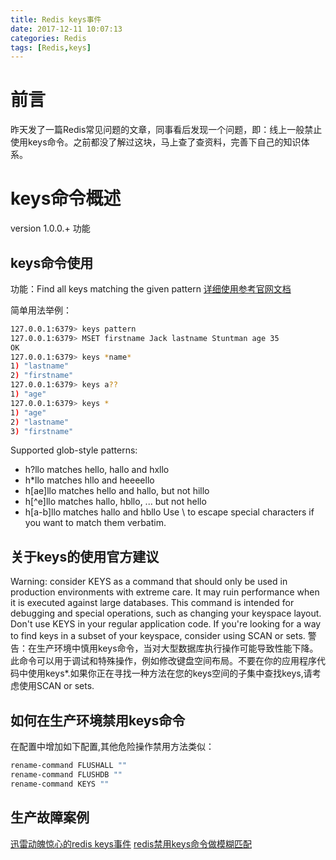 ```yaml
---
title: Redis keys事件
date: 2017-12-11 10:07:13
categories: Redis
tags: [Redis,keys]
---
```


# 前言
昨天发了一篇Redis常见问题的文章，同事看后发现一个问题，即：线上一般禁止使用keys命令。之前都没了解过这块，马上查了查资料，完善下自己的知识体系。

# keys命令概述
version 1.0.0.+ 功能

## keys命令使用
功能：Find all keys matching the given pattern
[详细使用参考官网文档](https://redis.io/commands/keys)
<!-- more -->
简单用法举例：
``` bash
127.0.0.1:6379> keys pattern
127.0.0.1:6379> MSET firstname Jack lastname Stuntman age 35
OK
127.0.0.1:6379> keys *name*
1) "lastname"
2) "firstname"
127.0.0.1:6379> keys a??
1) "age"
127.0.0.1:6379> keys *
1) "age"
2) "lastname"
3) "firstname"
```
Supported glob-style patterns:
- h?llo matches hello, hallo and hxllo
- h*llo matches hllo and heeeello
- h[ae]llo matches hello and hallo, but not hillo
- h[^e]llo matches hallo, hbllo, ... but not hello
- h[a-b]llo matches hallo and hbllo
Use \ to escape special characters if you want to match them verbatim.

## 关于keys的使用官方建议
Warning: consider KEYS as a command that should only be used in production environments with extreme care. It may ruin performance when it is executed against large databases. This command is intended for debugging and special operations, such as changing your keyspace layout. Don't use KEYS in your regular application code. If you're looking for a way to find keys in a subset of your keyspace, consider using SCAN or sets.
警告：在生产环境中慎用keys命令，当对大型数据库执行操作可能导致性能下降。此命令可以用于调试和特殊操作，例如修改键盘空间布局。不要在你的应用程序代码中使用keys*.如果你正在寻找一种方法在您的keys空间的子集中查找keys,请考虑使用SCAN or sets.
## 如何在生产环境禁用keys命令
在配置中增加如下配置,其他危险操作禁用方法类似：
``` bash
rename-command FLUSHALL ""  
rename-command FLUSHDB ""  
rename-command KEYS ""   
```

## 生产故障案例
[迅雷动魄惊心的redis keys事件](http://blog.csdn.net/a930716/article/details/53074247)
[redis禁用keys命令做模糊匹配](http://blog.csdn.net/asdfsadfasdfsa/article/details/60144412)

